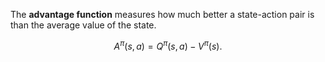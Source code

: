The **advantage function** measures how much better a state-action pair is than the average value of the state.

$$
A^\pi(s, a) = Q^\pi(s, a) - V^\pi(s).
$$